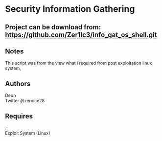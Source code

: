 Security Information Gathering
=========

Project can be download from: https://github.com/Zer1Ic3/info_gat_os_shell.git
-----------------------------

Notes
-----
This script was from the view what i required from post exploitation linux system,

Authors
----------
Deon  
Twitter @zeroice28  

Requires
-----------------
.:  
Exploit System (Linux)
